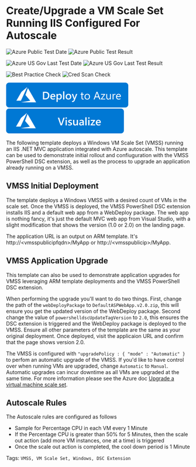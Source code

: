 # Create/Upgrade a VM Scale Set Running IIS Configured For Autoscale

![Azure Public Test Date](https://azurequickstartsservice.blob.core.windows.net/badges/201-vmss-windows-webapp-dsc-autoscale/PublicLastTestDate.svg)
![Azure Public Test Result](https://azurequickstartsservice.blob.core.windows.net/badges/201-vmss-windows-webapp-dsc-autoscale/PublicDeployment.svg)

![Azure US Gov Last Test Date](https://azurequickstartsservice.blob.core.windows.net/badges/201-vmss-windows-webapp-dsc-autoscale/FairfaxLastTestDate.svg)
![Azure US Gov Last Test Result](https://azurequickstartsservice.blob.core.windows.net/badges/201-vmss-windows-webapp-dsc-autoscale/FairfaxDeployment.svg)

![Best Practice Check](https://azurequickstartsservice.blob.core.windows.net/badges/201-vmss-windows-webapp-dsc-autoscale/BestPracticeResult.svg)
![Cred Scan Check](https://azurequickstartsservice.blob.core.windows.net/badges/201-vmss-windows-webapp-dsc-autoscale/CredScanResult.svg)

[![Deploy To Azure](https://raw.githubusercontent.com/Azure/azure-quickstart-templates/master/1-CONTRIBUTION-GUIDE/images/deploytoazure.svg?sanitize=true)]("https://portal.azure.com/#create/Microsoft.Template/uri/https%3A%2F%2Fraw.githubusercontent.com%2FAzure%2Fazure-quickstart-templates%2Fmaster%2F201-vmss-windows-webapp-dsc-autoscale%2Fazuredeploy.json")
[![Visualize](https://raw.githubusercontent.com/Azure/azure-quickstart-templates/master/1-CONTRIBUTION-GUIDE/images/visualizebutton.svg?sanitize=true)]("http://armviz.io/#/?load=https%3A%2F%2Fraw.githubusercontent.com%2FAzure%2Fazure-quickstart-templates%2Fmaster%2F201-vmss-windows-webapp-dsc-autoscale%2Fazuredeploy.json")

The following template deploys a Windows VM Scale Set (VMSS) running an IIS .NET
MVC application integrated with Azure autoscale. This template can be used to
demonstrate initial rollout and confiuguration with the VMSS PowerShell DSC
extension, as well as the process to upgrade an application already running on a
VMSS.

## VMSS Initial Deployment

The template deploys a Windows VMSS with a desired count of VMs in the scale
set. Once the VMSS is deployed, the VMSS PowerShell DSC extension installs IIS
and a default web app from a WebDeploy package. The web app is nothing fancy,
it's just the default MVC web app from Visual Studio, with a slight modification
that shows the version (1.0 or 2.0) on the landing page.

The application URL is an output on ARM template. It's
http://\<vmsspublicipfqdn>\/MyApp or http://\<vmsspublicip\>/MyApp.

## VMSS Application Upgrade

This template can also be used to demonstrate application upgrades for VMSS
leveraging ARM template deployments and the VMSS PowerShell DSC extension.

When performing the upgrade you'll want to do two things. First, change the path
of the `webDeployPackage` to `DefaultASPWebApp.v2.0.zip`, this will ensure you
get the updated version of the WebDeploy package. Second change the value of
`powershelldscUpdateTagVersion` to `2.0`, this ensures the DSC extension is
triggered and the WebDeploy package is deployed to the VMSS. Ensure all other
parameters of the template are the same as your original deployment. Once
deployed, visit the applicaion URL and confirm that the page shows version 2.0.

The VMSS is configured with `"upgradePolicy : { "mode" : "Automatic" }` to
perfom an automatic upgrade of the VMSS. If you'd like to have control over when
running VMs are upgraded, change `Automatic` to `Manual`. Automatic upgrades can
incur downtime as all VMs are upgraded at the same time. For more information
please see the Azure doc
[Upgrade a virtual machine scale set](https://docs.microsoft.com/en-us/azure/virtual-machine-scale-sets/virtual-machine-scale-sets-upgrade-scale-set).

## Autoscale Rules

The Autoscale rules are configured as follows

- Sample for Percentage CPU in each VM every 1 Minute
- If the Percentage CPU is greater than 50% for 5 Minutes, then the scale out
  action (add more VM instances, one at a time) is triggered
- Once the scale out action is completed, the cool down period is 1 Minute

Tags: `VMSS, VM Scale Set, Windows, DSC Extension`
